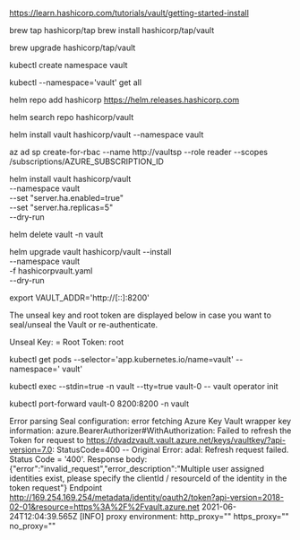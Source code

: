 

https://learn.hashicorp.com/tutorials/vault/getting-started-install

brew tap hashicorp/tap
brew install hashicorp/tap/vault

brew upgrade hashicorp/tap/vault


kubectl create namespace vault

kubectl --namespace='vault' get all

helm repo add hashicorp https://helm.releases.hashicorp.com

helm search repo hashicorp/vault

helm install vault hashicorp/vault --namespace vault

az ad sp create-for-rbac --name http://vaultsp --role reader --scopes /subscriptions/AZURE_SUBSCRIPTION_ID


helm install vault hashicorp/vault \
    --namespace vault \
    --set "server.ha.enabled=true" \
    --set "server.ha.replicas=5" \
    --dry-run

helm delete vault -n vault

helm upgrade vault hashicorp/vault --install \
    --namespace vault \
    -f hashicorpvault.yaml \
    --dry-run



export VAULT_ADDR='http://[::]:8200'

The unseal key and root token are displayed below in case you want to
seal/unseal the Vault or re-authenticate.

Unseal Key: =
Root Token: root

kubectl get pods --selector='app.kubernetes.io/name=vault' --namespace=' vault'

kubectl exec --stdin=true -n vault --tty=true vault-0 -- vault operator init

kubectl port-forward vault-0 8200:8200 -n vault


Error parsing Seal configuration: error fetching Azure Key Vault wrapper key information: azure.BearerAuthorizer#WithAuthorization: Failed to refresh the Token for request to https://dvadzvault.vault.azure.net/keys/vaultkey/?api-version=7.0: StatusCode=400 -- Original Error: adal: Refresh request failed. Status Code = '400'. Response body: {"error":"invalid_request","error_description":"Multiple user assigned identities exist, please specify the clientId / resourceId of the identity in the token request"} Endpoint http://169.254.169.254/metadata/identity/oauth2/token?api-version=2018-02-01&resource=https%3A%2F%2Fvault.azure.net
2021-06-24T12:04:39.565Z [INFO]  proxy environment: http_proxy="" https_proxy="" no_proxy=""